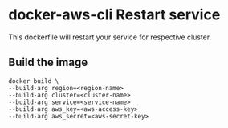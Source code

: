 # docker-aws-cli Restart service

This dockerfile will restart your service for respective cluster.

## Build the image
```
docker build \
--build-arg region=<region-name>
--build-arg cluster=<cluster-name>
--build-arg service=<service-name>
--build-arg aws_key=<aws-access-key>
--build-arg aws_secret=<aws-secret-key>
```
